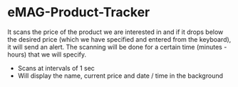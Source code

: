 # eMAG-Product-Tracker

It scans the price of the product we are interested in and if it drops below the desired price (which we have specified and entered from the keyboard), it will send an alert.
The scanning will be done for a certain time (minutes - hours) that we will specify.

* Scans at intervals of 1 sec
* Will display the name, current price and date / time in the background
